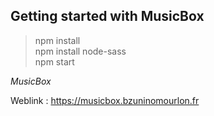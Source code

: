 ## Getting started with MusicBox

> npm install\
npm install node-sass\
npm start

*MusicBox*

Weblink : https://musicbox.bzuninomourlon.fr